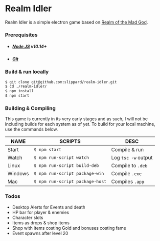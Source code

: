 # Realm Idler

Realm Idler is a simple electron game based on [Realm of the Mad God](http://realmofthemadgod.com).

### Prerequisites
* ##### [Node JS](https://nodejs.org/en/download/current/) v10.14+
* ##### [Git](https://git-scm.com/downloads)

### Build & run locally

```sh
$ git clone git@github.com:slippard/realm-idler.git
$ cd ./realm-idler/
$ npm install
$ npm start
```

### Building & Compiling

This game is currently in its very early stages and as such, I will not be including builds for each system as of yet. To build for your local machine, use the commands below.

| NAME | SCRIPTS | DESC |
| ------ | ------ | ------ |
| Start | `$ npm start` | Compile & run |
| Watch | `$ npm run-script watch` | Log `tsc -w` output |
| Linux | `$ npm run-script build-deb` | Compile to `.deb` |
| Windows | `$ npm run-script package-win` | Compile `.exe` |
| Mac | `$ npm run-script package-host` |  Compiles `.app` |

### Todos
- Desktop Alerts for Events and death
- HP bar for player & enemies
- Character slots
- Items as drops & shop items
- Shop with items costing Gold and bonuses costing fame
- Event spawns after level 20

